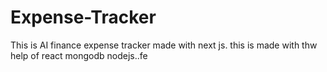 # Expense-Tracker
This is AI finance expense tracker made with next js. this is made with thw help of react  mongodb nodejs..fe




